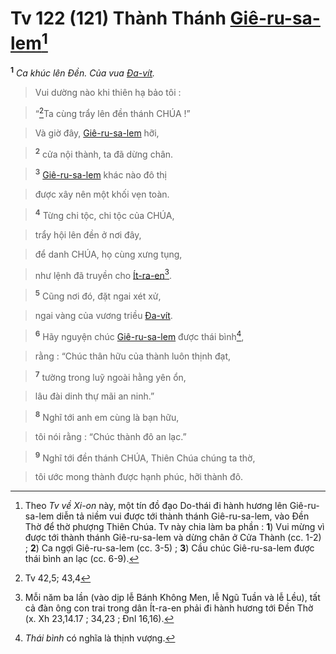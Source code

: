 # Tv 122 (121) Thành Thánh [Giê-ru-sa-lem]()[^1]
<sup><b>1</b></sup> *Ca khúc lên Đền. Của vua [Đa-vít]().*


> Vui dường nào khi thiên hạ bảo tôi :
>


> “[^1*]Ta cùng trẩy lên đền thánh CHÚA !”
>


> Và giờ đây, [Giê-ru-sa-lem]() hỡi,
>


> <sup><b>2</b></sup> cửa nội thành, ta đã dừng chân.
>


> <sup><b>3</b></sup> [Giê-ru-sa-lem]() khác nào đô thị
>


> được xây nên một khối vẹn toàn.
>


> <sup><b>4</b></sup> Từng chi tộc, chi tộc của CHÚA,
>


> trẩy hội lên đền ở nơi đây,
>


> để danh CHÚA, họ cùng xưng tụng,
>


> như lệnh đã truyền cho [Ít-ra-en]()[^2].
>


> <sup><b>5</b></sup> Cũng nơi đó, đặt ngai xét xử,
>


> ngai vàng của vương triều [Đa-vít]().
>


> <sup><b>6</b></sup> Hãy nguyện chúc [Giê-ru-sa-lem]() được thái bình[^3],
>


> rằng : “Chúc thân hữu của thành luôn thịnh đạt,
>


> <sup><b>7</b></sup> tường trong luỹ ngoài hằng yên ổn,
>


> lâu đài dinh thự mãi an ninh.”
>


> <sup><b>8</b></sup> Nghĩ tới anh em cùng là bạn hữu,
>


> tôi nói rằng : “Chúc thành đô an lạc.”
>


> <sup><b>9</b></sup> Nghĩ tới đền thánh CHÚA, Thiên Chúa chúng ta thờ,
>


> tôi ước mong thành được hạnh phúc, hỡi thành đô.
>

[^1]: Theo *Tv về Xi-on* này, một tín đồ đạo Do-thái đi hành hương lên Giê-ru-sa-lem diễn tả niềm vui được tới thành thánh Giê-ru-sa-lem, vào Đền Thờ để thờ phượng Thiên Chúa. Tv này chia làm ba phần : **1**) Vui mừng vì được tới thành thánh Giê-ru-sa-lem và dừng chân ở Cửa Thành (cc. 1-2) ; **2**) Ca ngợi Giê-ru-sa-lem (cc. 3-5) ; **3**) Cầu chúc Giê-ru-sa-lem được thái bình an lạc (cc. 6-9).
[^2]: Mỗi năm ba lần (vào dịp lễ Bánh Không Men, lễ Ngũ Tuần và lễ Lều), tất cả đàn ông con trai trong dân Ít-ra-en phải đi hành hương tới Đền Thờ (x. Xh 23,14.17 ; 34,23 ; Đnl 16,16).
[^3]: *Thái bình* có nghĩa là thịnh vượng.
[^1*]: Tv 42,5; 43,4